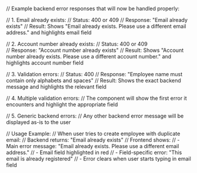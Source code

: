 // Example backend error responses that will now be handled properly:

// 1. Email already exists:
// Status: 400 or 409
// Response: "Email already exists"
// Result: Shows "Email already exists. Please use a different email address." and highlights email field

// 2. Account number already exists:
// Status: 400 or 409  
// Response: "Account number already exists"
// Result: Shows "Account number already exists. Please use a different account number." and highlights account number field

// 3. Validation errors:
// Status: 400
// Response: "Employee name must contain only alphabets and spaces"
// Result: Shows the exact backend message and highlights the relevant field

// 4. Multiple validation errors:
// The component will show the first error it encounters and highlight the appropriate field

// 5. Generic backend errors:
// Any other backend error message will be displayed as-is to the user

// Usage Example:
// When user tries to create employee with duplicate email:
// Backend returns: "Email already exists"
// Frontend shows: 
// - Main error message: "Email already exists. Please use a different email address."
// - Email field highlighted in red
// - Field-specific error: "This email is already registered"
// - Error clears when user starts typing in email field